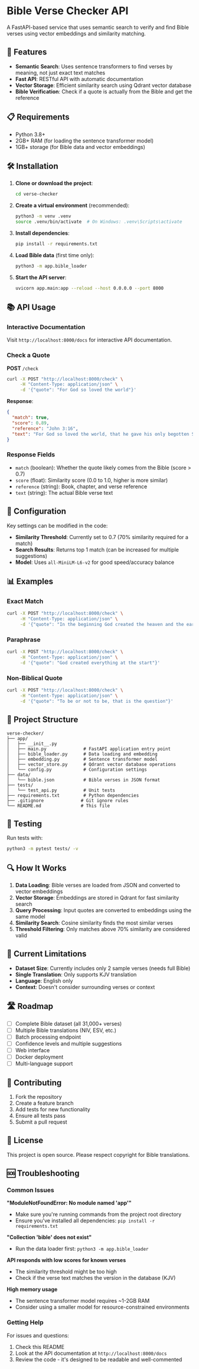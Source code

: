 # Bible Verse Checker API

A FastAPI-based service that uses semantic search to verify and find Bible verses using vector embeddings and similarity matching.

## 🚀 Features

- **Semantic Search**: Uses sentence transformers to find verses by meaning, not just exact text matches
- **Fast API**: RESTful API with automatic documentation
- **Vector Storage**: Efficient similarity search using Qdrant vector database
- **Bible Verification**: Check if a quote is actually from the Bible and get the reference

## 📋 Requirements

- Python 3.8+
- 2GB+ RAM (for loading the sentence transformer model)
- 1GB+ storage (for Bible data and vector embeddings)

## 🛠 Installation

1. **Clone or download the project**:
   ```bash
   cd verse-checker
   ```

2. **Create a virtual environment** (recommended):
   ```bash
   python3 -m venv .venv
   source .venv/bin/activate  # On Windows: .venv\Scripts\activate
   ```

3. **Install dependencies**:
   ```bash
   pip install -r requirements.txt
   ```

4. **Load Bible data** (first time only):
   ```bash
   python3 -m app.bible_loader
   ```

5. **Start the API server**:
   ```bash
   uvicorn app.main:app --reload --host 0.0.0.0 --port 8000
   ```

## 📚 API Usage

### Interactive Documentation
Visit `http://localhost:8000/docs` for interactive API documentation.

### Check a Quote
**POST** `/check`

```bash
curl -X POST "http://localhost:8000/check" \
     -H "Content-Type: application/json" \
     -d '{"quote": "For God so loved the world"}'
```

**Response**:
```json
{
  "match": true,
  "score": 0.89,
  "reference": "John 3:16",
  "text": "For God so loved the world, that he gave his only begotten Son, that whosoever believeth in him should not perish, but have everlasting life."
}
```

### Response Fields

- `match` (boolean): Whether the quote likely comes from the Bible (score > 0.7)
- `score` (float): Similarity score (0.0 to 1.0, higher is more similar)
- `reference` (string): Book, chapter, and verse reference
- `text` (string): The actual Bible verse text

## 🔧 Configuration

Key settings can be modified in the code:

- **Similarity Threshold**: Currently set to 0.7 (70% similarity required for a match)
- **Search Results**: Returns top 1 match (can be increased for multiple suggestions)
- **Model**: Uses `all-MiniLM-L6-v2` for good speed/accuracy balance

## 📊 Examples

### Exact Match
```bash
curl -X POST "http://localhost:8000/check" \
     -H "Content-Type: application/json" \
     -d '{"quote": "In the beginning God created the heaven and the earth"}'
```

### Paraphrase
```bash
curl -X POST "http://localhost:8000/check" \
     -H "Content-Type: application/json" \
     -d '{"quote": "God created everything at the start"}'
```

### Non-Biblical Quote
```bash
curl -X POST "http://localhost:8000/check" \
     -H "Content-Type: application/json" \
     -d '{"quote": "To be or not to be, that is the question"}'
```

## 📁 Project Structure

```
verse-checker/
├── app/
│   ├── __init__.py
│   ├── main.py              # FastAPI application entry point
│   ├── bible_loader.py      # Data loading and embedding
│   ├── embedding.py         # Sentence transformer model
│   ├── vector_store.py      # Qdrant vector database operations
│   └── config.py            # Configuration settings
├── data/
│   └── bible.json           # Bible verses in JSON format
├── tests/
│   └── test_api.py          # Unit tests
├── requirements.txt         # Python dependencies
├── .gitignore              # Git ignore rules
└── README.md               # This file
```

## 🧪 Testing

Run tests with:
```bash
python3 -m pytest tests/ -v
```

## 🔍 How It Works

1. **Data Loading**: Bible verses are loaded from JSON and converted to vector embeddings
2. **Vector Storage**: Embeddings are stored in Qdrant for fast similarity search
3. **Query Processing**: Input quotes are converted to embeddings using the same model
4. **Similarity Search**: Cosine similarity finds the most similar verses
5. **Threshold Filtering**: Only matches above 70% similarity are considered valid

## 🚧 Current Limitations

- **Dataset Size**: Currently includes only 2 sample verses (needs full Bible)
- **Single Translation**: Only supports KJV translation
- **Language**: English only
- **Context**: Doesn't consider surrounding verses or context

## 🛣 Roadmap

- [ ] Complete Bible dataset (all 31,000+ verses)
- [ ] Multiple Bible translations (NIV, ESV, etc.)
- [ ] Batch processing endpoint
- [ ] Confidence levels and multiple suggestions
- [ ] Web interface
- [ ] Docker deployment
- [ ] Multi-language support

## 🤝 Contributing

1. Fork the repository
2. Create a feature branch
3. Add tests for new functionality
4. Ensure all tests pass
5. Submit a pull request

## 📝 License

This project is open source. Please respect copyright for Bible translations.

## 🆘 Troubleshooting

### Common Issues

**"ModuleNotFoundError: No module named 'app'"**
- Make sure you're running commands from the project root directory
- Ensure you've installed all dependencies: `pip install -r requirements.txt`

**"Collection 'bible' does not exist"**
- Run the data loader first: `python3 -m app.bible_loader`

**API responds with low scores for known verses**
- The similarity threshold might be too high
- Check if the verse text matches the version in the database (KJV)

**High memory usage**
- The sentence transformer model requires ~1-2GB RAM
- Consider using a smaller model for resource-constrained environments

### Getting Help

For issues and questions:
1. Check this README
2. Look at the API documentation at `http://localhost:8000/docs`
3. Review the code - it's designed to be readable and well-commented